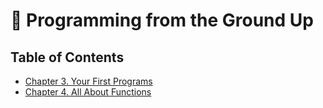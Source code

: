 # 💾 Programming from the Ground Up
## Table of Contents

- [Chapter 3. Your First Programs](ch3/)
- [Chapter 4. All About Functions](ch4/)